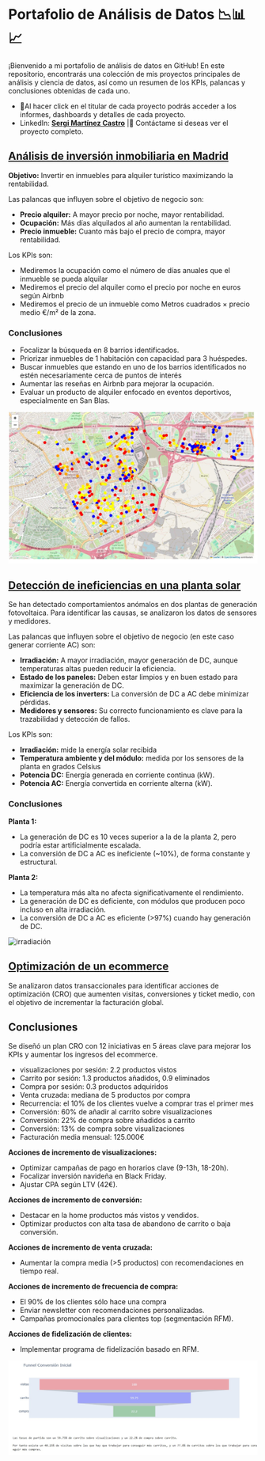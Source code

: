 # Portafolio de Análisis de Datos 📉📊📈
¡Bienvenido a mi portafolio de análisis de datos en GitHub! En este repositorio, encontrarás una colección de mis proyectos principales de análisis y ciencia de datos, así como un resumen de los KPIs, palancas y conclusiones obtenidas de cada uno.

* 📌Al hacer click en el titular de cada proyecto podrás acceder a los informes, dashboards y detalles de cada proyecto.
* LinkedIn: [**Sergi Martínez Castro**](www.linkedin.com/in/sergi-martínez-castro-b53457294) |📩 Contáctame si deseas ver el proyecto completo.

## [Análisis de inversión inmobiliaria en Madrid](https://github.com/Sergicas01/portfolio/blob/main/Resultados%20del%20proyecto%20de%20inversi%C3%B3n%20inmobiliaria%20en%20Madrid.ipynb)
**Objetivo:** Invertir en inmuebles para alquiler turístico maximizando la rentabilidad.

Las palancas que influyen sobre el objetivo de negocio son:
* **Precio alquiler:** A mayor precio por noche, mayor rentabilidad.
* **Ocupación:** Más días alquilados al año aumentan la rentabilidad.
* **Precio inmueble:** Cuanto más bajo el precio de compra, mayor rentabilidad.

Los KPIs son:
* Mediremos la ocupación como el número de días anuales que el inmueble se pueda alquilar
* Mediremos el precio del alquiler como el precio por noche en euros según Airbnb
* Mediremos el precio de un inmueble como Metros cuadrados × precio medio €/m² de la zona.
### Conclusiones
* Focalizar la búsqueda en 8 barrios identificados.
* Priorizar inmuebles de 1 habitación con capacidad para 3 huéspedes.
* Buscar inmuebles que estando en uno de los barrios identificados no estén necesariamente cerca de puntos de interés
* Aumentar las reseñas en Airbnb para mejorar la ocupación.
* Evaluar un producto de alquiler enfocado en eventos deportivos, especialmente en San Blas.

![SanBlas](blas.jpg)
## [Detección de ineficiencias en una planta solar](https://github.com/Sergicas01/portfolio/blob/main/Resultados%20del%20proyecto%20de%20detecci%C3%B3n%20de%20ineficiencias%20en%20una%20planta%20solar.ipynb)
Se han detectado comportamientos anómalos en dos plantas de generación fotovoltaica. Para identificar las causas, se analizaron los datos de sensores y medidores.

Las palancas que influyen sobre el objetivo de negocio (en este caso generar corriente AC) son:

* **Irradiación:** A mayor irradiación, mayor generación de DC, aunque temperaturas altas pueden reducir la eficiencia.
* **Estado de los paneles:** Deben estar limpios y en buen estado para maximizar la generación de DC.
* **Eficiencia de los inverters:** La conversión de DC a AC debe minimizar pérdidas.
* **Medidores y sensores:** Su correcto funcionamiento es clave para la trazabilidad y detección de fallos.

Los KPIs son:
* **Irradiación:** mide la energía solar recibida
* **Temperatura ambiente y del módulo:** medida por los sensores de la planta en grados Celsius
* **Potencia DC:** Energía generada en corriente continua (kW).
* **Potencia AC:** Energía convertida en corriente alterna (kW).
### Conclusiones
**Planta 1:**
* La generación de DC es 10 veces superior a la de la planta 2, pero podría estar artificialmente escalada.
* La conversión de DC a AC es ineficiente (~10%), de forma constante y estructural.

**Planta 2:**
* La temperatura más alta no afecta significativamente el rendimiento.
* La generación de DC es deficiente, con módulos que producen poco incluso en alta irradiación.
* La conversión de DC a AC es eficiente (>97%) cuando hay generación de DC.

![irradiación](irradiación.jpg)
## [Optimización de un ecommerce](https://github.com/Sergicas01/portfolio/blob/main/Resultados%20del%20proyecto%20de%20optimizaci%C3%B3n%20de%20un%20ecommerce.ipynb)
Se analizaron datos transaccionales para identificar acciones de optimización (CRO) que aumenten visitas, conversiones y ticket medio, con el objetivo de incrementar la facturación global.

## Conclusiones
Se diseñó un plan CRO con 12 iniciativas en 5 áreas clave para mejorar los KPIs y aumentar los ingresos del ecommerce.

* visualizaciones por sesión: 2.2 productos vistos
* Carrito por sesión: 1.3 productos añadidos, 0.9 eliminados
* Compra por sesión: 0.3 productos adquiridos
* Venta cruzada: mediana de 5 productos por compra
* Recurrencia: el 10% de los clientes vuelve a comprar tras el primer mes
* Conversión: 60% de añadir al carrito sobre visualizaciones
* Conversión: 22% de compra sobre añadidos a carrito
* Conversión: 13% de compra sobre visualizaciones
* Facturación media mensual: 125.000€

**Acciones de incremento de visualizaciones:**
* Optimizar campañas de pago en horarios clave (9-13h, 18-20h).
* Focalizar inversión navideña en Black Friday.
* Ajustar CPA según LTV (42€).

**Acciones de incremento de conversión:**
* Destacar en la home productos más vistos y vendidos.
* Optimizar productos con alta tasa de abandono de carrito o baja conversión.

**Acciones de incremento de venta cruzada:**
* Aumentar la compra media (>5 productos) con recomendaciones en tiempo real.

**Acciones de incremento de frecuencia de compra:**
* El 90% de los clientes sólo hace una compra
* Enviar newsletter con recomendaciones personalizadas.
* Campañas promocionales para clientes top (segmentación RFM).

**Acciones de fidelización de clientes:**
* Implementar programa de fidelización basado en RFM.

![Funnel](funnel.jpg)
